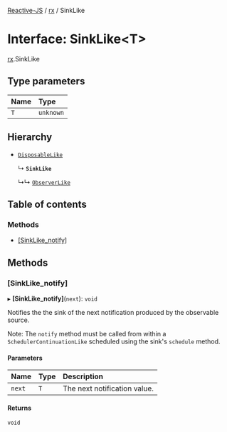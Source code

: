 [Reactive-JS](../README.md) / [rx](../modules/rx.md) / SinkLike

# Interface: SinkLike<T\>

[rx](../modules/rx.md).SinkLike

## Type parameters

| Name | Type |
| :------ | :------ |
| `T` | `unknown` |

## Hierarchy

- [`DisposableLike`](util.DisposableLike.md)

  ↳ **`SinkLike`**

  ↳↳ [`ObserverLike`](rx.ObserverLike.md)

## Table of contents

### Methods

- [[SinkLike\_notify]](rx.SinkLike.md#[sinklike_notify])

## Methods

### [SinkLike\_notify]

▸ **[SinkLike_notify]**(`next`): `void`

Notifies the the sink of the next notification produced by the observable source.

Note: The `notify` method must be called from within a `SchedulerContinuationLike`
scheduled using the sink's `schedule` method.

#### Parameters

| Name | Type | Description |
| :------ | :------ | :------ |
| `next` | `T` | The next notification value. |

#### Returns

`void`

